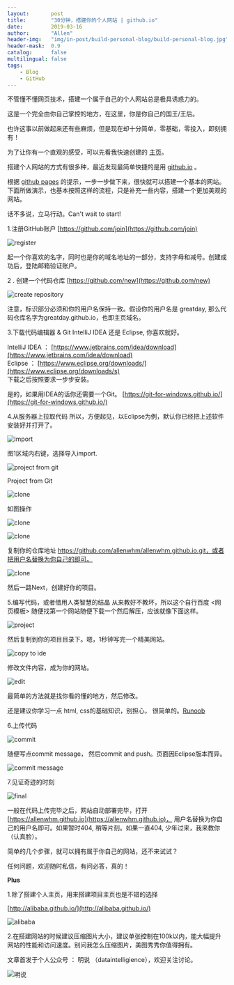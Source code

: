 ```yaml
---
layout:       post
title:        "30分钟，搭建你的个人网站 | github.io"
date:         2019-03-16
author:       "Allen"
header-img:   "img/in-post/build-personal-blog/build-personal-blog.jpg"
header-mask:  0.9
catalog:      false
multilingual: false
tags:
    - Blog
    - GitHub
---
```


不管懂不懂网页技术，搭建一个属于自己的个人网站总是极具诱惑力的。

这是一个完全由你自己掌控的地方，在这里，你是你自己的国王/王后。

也许这事以前做起来还有些麻烦，但是现在却十分简单，零基础，零投入，即刻拥有！

为了让你有一个直观的感受，可以先看我快速创建的 [主页](https://allenwhm.github.io)。

搭建个人网站的方式有很多种，最近发现最简单快捷的是用 [github.io](https://pages.github.com/) 。

根据 [github pages](https://pages.github.com/) 的提示，一步一步做下来，很快就可以搭建一个基本的网站。下面所做演示，也基本按照这样的流程，只是补充一些内容，搭建一个更加美观的网站。

话不多说，立马行动。Can't wait to start!

1.注册GitHub账户
[https://github.com/join](https://github.com/join)

![register](http://img.blog.csdn.net/20170812211800107?watermark/2/text/aHR0cDovL2Jsb2cuY3Nkbi5uZXQvTWVldF9N/font/5a6L5L2T/fontsize/400/fill/I0JBQkFCMA==/dissolve/70/gravity/SouthEast)

起一个你喜欢的名字，同时也是你的域名地址的一部分，支持字母和减号。创建成功后，登陆邮箱验证账户。

2 . 创建一个代码仓库
[https://github.com/new](https://github.com/new)

![create repository](http://img.blog.csdn.net/20170812212039453?watermark/2/text/aHR0cDovL2Jsb2cuY3Nkbi5uZXQvTWVldF9N/font/5a6L5L2T/fontsize/400/fill/I0JBQkFCMA==/dissolve/70/gravity/SouthEast)

注意，标识部分必须和你的用户名保持一致。假设你的用户名是 greatday, 那么代码仓库名字为greatday.github.io，也即主页域名。

3.下载代码编辑器 & Git 
IntelliJ IDEA 还是 Eclipse, 你喜欢就好。

IntelliJ IDEA ： [https://www.jetbrains.com/idea/download](https://www.jetbrains.com/idea/download)     
Eclipse ： [https://www.eclipse.org/downloads/](https://www.eclipse.org/downloads/s)         
下载之后按照要求一步步安装。

是的，如果用IDEA的话你还需要一个Git。
[https://git-for-windows.github.io/](https://git-for-windows.github.io/)

4.从服务器上拉取代码
所以，方便起见，以Eclipse为例，默认你已经把上述软件安装好并打开了。

![import](http://img.blog.csdn.net/20170812212103119?watermark/2/text/aHR0cDovL2Jsb2cuY3Nkbi5uZXQvTWVldF9N/font/5a6L5L2T/fontsize/400/fill/I0JBQkFCMA==/dissolve/70/gravity/SouthEast)

图1区域内右键，选择导入import.

![project from git](http://img.blog.csdn.net/20170812212122829?watermark/2/text/aHR0cDovL2Jsb2cuY3Nkbi5uZXQvTWVldF9N/font/5a6L5L2T/fontsize/400/fill/I0JBQkFCMA==/dissolve/70/gravity/SouthEast)

Project from Git

![clone](http://img.blog.csdn.net/20170812212135077?watermark/2/text/aHR0cDovL2Jsb2cuY3Nkbi5uZXQvTWVldF9N/font/5a6L5L2T/fontsize/400/fill/I0JBQkFCMA==/dissolve/70/gravity/SouthEast)

如图操作

![clone](http://img.blog.csdn.net/20170812212230947?watermark/2/text/aHR0cDovL2Jsb2cuY3Nkbi5uZXQvTWVldF9N/font/5a6L5L2T/fontsize/400/fill/I0JBQkFCMA==/dissolve/70/gravity/SouthEast)

![clone](http://img.blog.csdn.net/20170812212250178?watermark/2/text/aHR0cDovL2Jsb2cuY3Nkbi5uZXQvTWVldF9N/font/5a6L5L2T/fontsize/400/fill/I0JBQkFCMA==/dissolve/70/gravity/SouthEast)

复制你的仓库地址 https://github.com/allenwhm/allenwhm.github.io.git，或者把用户名替换为你自己的即可。

![clone](http://img.blog.csdn.net/20170812212304942?watermark/2/text/aHR0cDovL2Jsb2cuY3Nkbi5uZXQvTWVldF9N/font/5a6L5L2T/fontsize/400/fill/I0JBQkFCMA==/dissolve/70/gravity/SouthEast)

然后一路Next，创建好你的项目。

5.编写代码，或者借用人类智慧的结晶
从来教好不教坏，所以这个自行百度 <网页模板> 随便找第一个网站随便下载一个然后解压，应该就像下面这样。

![project](http://img.blog.csdn.net/20170812212408562?watermark/2/text/aHR0cDovL2Jsb2cuY3Nkbi5uZXQvTWVldF9N/font/5a6L5L2T/fontsize/400/fill/I0JBQkFCMA==/dissolve/70/gravity/SouthEast)

然后复制到你的项目目录下。嗯，1秒钟写完一个精美网站。

![copy to ide](http://img.blog.csdn.net/20170812212422111?watermark/2/text/aHR0cDovL2Jsb2cuY3Nkbi5uZXQvTWVldF9N/font/5a6L5L2T/fontsize/400/fill/I0JBQkFCMA==/dissolve/70/gravity/SouthEast)

修改文件内容，成为你的网站。

![edit](http://img.blog.csdn.net/20170812212458807?watermark/2/text/aHR0cDovL2Jsb2cuY3Nkbi5uZXQvTWVldF9N/font/5a6L5L2T/fontsize/400/fill/I0JBQkFCMA==/dissolve/70/gravity/SouthEast)

最简单的方法就是找你看的懂的地方，然后修改。

还是建议你学习一点 html, css的基础知识，别担心， 很简单的。[Runoob](http://www.runoob.com/html/html-basic.html) 

6.上传代码

![commit](http://img.blog.csdn.net/20170812212528920?watermark/2/text/aHR0cDovL2Jsb2cuY3Nkbi5uZXQvTWVldF9N/font/5a6L5L2T/fontsize/400/fill/I0JBQkFCMA==/dissolve/70/gravity/SouthEast)

随便写点commit message， 然后commit and push。页面因Eclipse版本而异。

![commit message](http://img.blog.csdn.net/20170812212550892?watermark/2/text/aHR0cDovL2Jsb2cuY3Nkbi5uZXQvTWVldF9N/font/5a6L5L2T/fontsize/400/fill/I0JBQkFCMA==/dissolve/70/gravity/SouthEast)

7.见证奇迹的时刻

![final](http://img.blog.csdn.net/20170812212617164?watermark/2/text/aHR0cDovL2Jsb2cuY3Nkbi5uZXQvTWVldF9N/font/5a6L5L2T/fontsize/400/fill/I0JBQkFCMA==/dissolve/70/gravity/SouthEast)

一般在代码上传完毕之后，网站自动部署完毕，打开 [https://allenwhm.github.io](https://allenwhm.github.io)， 用户名替换为你自己的用户名即可。如果暂时404, 稍等片刻。如果一直404, 少年过来，我来教你（认真脸）。

简单的几个步骤，就可以拥有属于你自己的网站，还不来试试？

任何问题，欢迎随时私信，有问必答，真的！

**Plus**

1.除了搭建个人主页，用来搭建项目主页也是不错的选择

[http://alibaba.github.io/](http://alibaba.github.io/)

![alibaba](http://img.blog.csdn.net/20170812212641630?watermark/2/text/aHR0cDovL2Jsb2cuY3Nkbi5uZXQvTWVldF9N/font/5a6L5L2T/fontsize/400/fill/I0JBQkFCMA==/dissolve/70/gravity/SouthEast)

2.在搭建网站的时候建议压缩图片大小，建议单张控制在100k以内，能大幅提升网站的性能和访问速度。别问我怎么压缩图片，美图秀秀你值得拥有。

文章首发于个人公众号 ： 明说 （dataintelligience），欢迎关注讨论。

![明说](http://img.blog.csdn.net/20170812104118765?watermark/2/text/aHR0cDovL2Jsb2cuY3Nkbi5uZXQvTWVldF9N/font/5a6L5L2T/fontsize/400/fill/I0JBQkFCMA==/dissolve/70/gravity/SouthEast)
